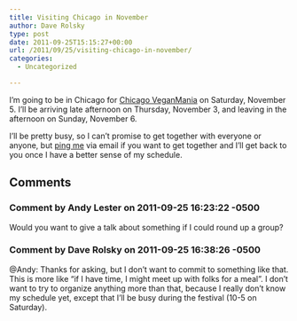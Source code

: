 ```yaml
---
title: Visiting Chicago in November
author: Dave Rolsky
type: post
date: 2011-09-25T15:15:27+00:00
url: /2011/09/25/visiting-chicago-in-november/
categories:
  - Uncategorized

---
```

I&#8217;m going to be in Chicago for [Chicago VeganMania][1] on Saturday, November 5. I&#8217;ll be arriving late afternoon on Thursday, November 3, and leaving in the afternoon on Sunday, November 6.

I&#8217;ll be pretty busy, so I can&#8217;t promise to get together with everyone or anyone, but [ping me][2] via email if you want to get together and I&#8217;ll get back to you once I have a better sense of my schedule.

 [1]: http://chicagoveganmani.com
 [2]: mailto:autarch@urth.org

## Comments

### Comment by Andy Lester on 2011-09-25 16:23:22 -0500
Would you want to give a talk about something if I could round up a group?

### Comment by Dave Rolsky on 2011-09-25 16:38:26 -0500
@Andy: Thanks for asking, but I don&#8217;t want to commit to something like that. This is more like &#8220;if I have time, I might meet up with folks for a meal&#8221;. I don&#8217;t want to try to organize anything more than that, because I really don&#8217;t know my schedule yet, except that I&#8217;ll be busy during the festival (10-5 on Saturday).